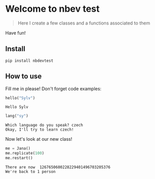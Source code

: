 # Welcome to nbev test
> Here I create a few classes and a functions associated to them


Have fun!

## Install

`pip install nbdevtest`

## How to use

Fill me in please! Don't forget code examples:

```python
hello("Sylv")
```

    Hello Sylv


```python
lang("sy")
```

    Which language do you speak? czech
    Okay, I'll try to learn czech!


Now let's look at our new class!

```python
me = Jana()
me.replicate(100)
me.restart()
```

    There are now  1267650600228229401496703205376
    We're back to 1 person

